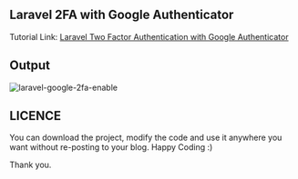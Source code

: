 ## Laravel 2FA with Google Authenticator
Tutorial Link: [Laravel Two Factor Authentication with Google Authenticator](https://www.mynotepaper.com/laravel-two-factor-authentication-with-google-authenticator)

## Output
![laravel-google-2fa-enable](https://user-images.githubusercontent.com/13184472/77256045-e79d6400-6c95-11ea-9f80-773c8d82ac8f.png)

## LICENCE
You can download the project, modify the code and use it anywhere you want without re-posting to your blog. Happy Coding :)

Thank you.
